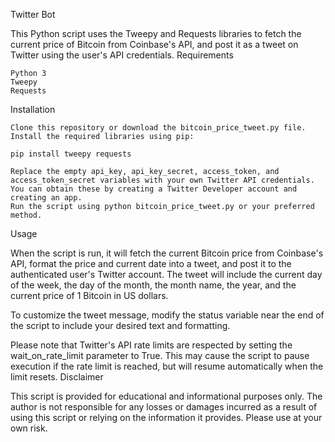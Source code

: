Twitter Bot

This Python script uses the Tweepy and Requests libraries to fetch the current price of Bitcoin from Coinbase's API, and post it as a tweet on Twitter using the user's API credentials.
Requirements

    Python 3
    Tweepy
    Requests

Installation

    Clone this repository or download the bitcoin_price_tweet.py file.
    Install the required libraries using pip:

    pip install tweepy requests

    Replace the empty api_key, api_key_secret, access_token, and access_token_secret variables with your own Twitter API credentials. You can obtain these by creating a Twitter Developer account and creating an app.
    Run the script using python bitcoin_price_tweet.py or your preferred method.

Usage

When the script is run, it will fetch the current Bitcoin price from Coinbase's API, format the price and current date into a tweet, and post it to the authenticated user's Twitter account. The tweet will include the current day of the week, the day of the month, the month name, the year, and the current price of 1 Bitcoin in US dollars.

To customize the tweet message, modify the status variable near the end of the script to include your desired text and formatting.

Please note that Twitter's API rate limits are respected by setting the wait_on_rate_limit parameter to True. This may cause the script to pause execution if the rate limit is reached, but will resume automatically when the limit resets.
Disclaimer

This script is provided for educational and informational purposes only. The author is not responsible for any losses or damages incurred as a result of using this script or relying on the information it provides. Please use at your own risk.
